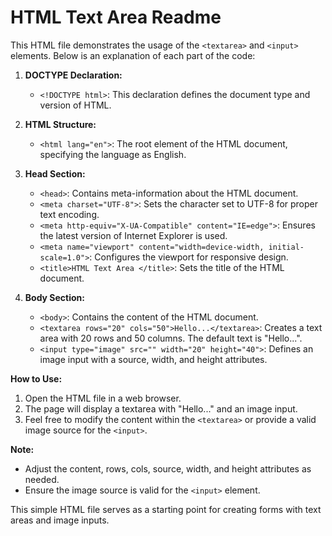 # HTML Text Area Readme  

This HTML file demonstrates the usage of the `<textarea>` and `<input>` elements. Below is an explanation of each part of the code:

1. **DOCTYPE Declaration:**
   - `<!DOCTYPE html>`: This declaration defines the document type and version of HTML.

2. **HTML Structure:**
   - `<html lang="en">`: The root element of the HTML document, specifying the language as English.

3. **Head Section:**
   - `<head>`: Contains meta-information about the HTML document.
   - `<meta charset="UTF-8">`: Sets the character set to UTF-8 for proper text encoding.
   - `<meta http-equiv="X-UA-Compatible" content="IE=edge">`: Ensures the latest version of Internet Explorer is used.
   - `<meta name="viewport" content="width=device-width, initial-scale=1.0">`: Configures the viewport for responsive design.
   - `<title>HTML Text Area </title>`: Sets the title of the HTML document.

4. **Body Section:**
   - `<body>`: Contains the content of the HTML document.
   - `<textarea rows="20" cols="50">Hello...</textarea>`: Creates a text area with 20 rows and 50 columns. The default text is "Hello...".
   - `<input type="image" src="" width="20" height="40">`: Defines an image input with a source, width, and height attributes.

**How to Use:**
1. Open the HTML file in a web browser.
2. The page will display a textarea with "Hello..." and an image input.
3. Feel free to modify the content within the `<textarea>` or provide a valid image source for the `<input>`.

**Note:**
- Adjust the content, rows, cols, source, width, and height attributes as needed.
- Ensure the image source is valid for the `<input>` element.

This simple HTML file serves as a starting point for creating forms with text areas and image inputs.
